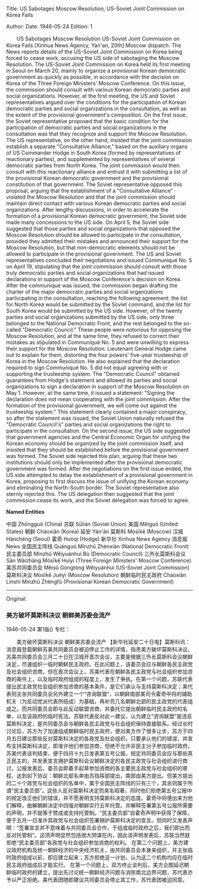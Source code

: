 Title: US Sabotages Moscow Resolution, US-Soviet Joint Commission on Korea Fails

Author: 
Date: 1946-05-24
Edition: 1

　　US Sabotages Moscow Resolution
    US-Soviet Joint Commission on Korea Fails
    [Xinhua News Agency, Yan'an, 20th] Moscow dispatch: The News reports details of the US-Soviet Joint Commission on Korea being forced to cease work, accusing the US side of sabotaging the Moscow Resolution. The US-Soviet Joint Commission on Korea held its first meeting in Seoul on March 20, mainly to organize a provisional Korean democratic government as quickly as possible, in accordance with the decision on Korea of the Three Foreign Ministers' Moscow Conference. On this issue, the commission should consult with various Korean democratic parties and social organizations. However, at the first meeting, the US and Soviet representatives argued over the conditions for the participation of Korean democratic parties and social organizations in the consultation, as well as the extent of the provisional government's composition. On the first issue, the Soviet representative proposed that the basic condition for the participation of democratic parties and social organizations in the consultation was that they recognize and support the Moscow Resolution. The US representative, on the other hand, insisted that the joint commission establish a separate "Consultative Alliance," based on the auxiliary organs of US Commander Hodge in South Korea (formed by representatives of reactionary parties), and supplemented by representatives of several democratic parties from North Korea. The joint commission would then consult with this reactionary alliance and entrust it with submitting a list of the provisional Korean democratic government and the provisional constitution of that government. The Soviet representative opposed this proposal, arguing that the establishment of a "Consultative Alliance" violated the Moscow Resolution and that the joint commission should maintain direct contact with various Korean democratic parties and social organizations. After lengthy discussions, in order to accelerate the formation of a provisional Korean democratic government, the Soviet side made many concessions to the US side. On April 5, the Soviet side suggested that those parties and social organizations that opposed the Moscow Resolution should be allowed to participate in the consultation, provided they admitted their mistakes and announced their support for the Moscow Resolution, but that non-democratic elements should not be allowed to participate in the provisional government. The US and Soviet representatives concluded their negotiations and issued Communiqué No. 5 on April 19, stipulating that the joint commission should consult with those truly democratic parties and social organizations that had issued declarations in support of the Moscow Conference's decision on Korea. After the communiqué was issued, the commission began drafting the charter of the major democratic parties and social organizations participating in the consultation, reaching the following agreement: the list for North Korea would be submitted by the Soviet command, and the list for South Korea would be submitted by the US side. However, of the twenty parties and social organizations submitted by the US side, only three belonged to the National Democratic Front, and the rest belonged to the so-called "Democratic Council." These people were notorious for opposing the Moscow Resolution, and at the same time, they refused to correct their mistakes as stipulated in Communiqué No. 5 and were unwilling to express their support for the Moscow Resolution. Lieutenant General Hodge came out to explain for them, distorting the four powers' five-year trusteeship of Korea in the Moscow Resolution. He also explained that the declaration required to sign Communiqué No. 5 did not equal agreeing with or supporting the trusteeship system. The "Democratic Council" obtained guarantees from Hodge's statement and allowed its parties and social organizations to sign a declaration in support of the Moscow Resolution on May 1. However, at the same time, it issued a statement: "Signing the declaration does not mean cooperating with the joint commission. After the formation of the provisional government, we will come out against the trusteeship system." This statement clearly contained a major conspiracy, so after the statement was issued, the Soviet Union naturally refused the "Democratic Council's" parties and social organizations the right to participate in the consultation.
    On the second issue, the US side suggested that government agencies and the Central Economic Organ for unifying the Korean economy should be organized by the joint commission itself, and insisted that they should be established before the provisional government was formed. The Soviet side rejected this plan, arguing that these two institutions should only be implemented after the provisional democratic government was formed.
    After the negotiations on the first issue ended, the US side attempted to delay the establishment of a provisional government in Korea, proposing to first discuss the issue of unifying the Korean economy and eliminating the North-South border. The Soviet representative also sternly rejected this. The US delegation then suggested that the joint commission cease its work, and the Soviet delegation was forced to agree.

**Named Entities**


中国    Zhōngguó (China)
苏联    Sūlián (Soviet Union)
美国    Měiguó (United States)
朝鲜    Cháoxiǎn (Korea)
延安    Yán'ān
莫斯科  Mòsīkē (Moscow)
汉城    Hànchéng (Seoul)
霍奇    Huòqí (Hodge)
新华社  Xinhua News Agency
消息报  News
全国民主阵线 Quánguó Mínzhǔ Zhènxiàn (National Democratic Front)
民主委员部  Mínzhǔ Wěiyuánhuì Bù (Democratic Council)
三外长莫斯科会议    Sān Wàizhǎng Mòsīkē Huìyì (Three Foreign Ministers' Moscow Conference)
美苏共同委员会  Měisū Gòngtóng Wěiyuánhuì (US-Soviet Joint Commission)
莫斯科决议  Mòsīkē Juéyì (Moscow Resolution)
朝鲜临时民主政府 Cháoxiǎn Línshí Mínzhǔ Zhèngfǔ (Provisional Korean Democratic Government)



<hr /> 

Original: 


### 美方破坏莫斯科决议  朝鲜美苏委会流产

1946-05-24
第1版()
专栏：

　　美方破坏莫斯科决议
    朝鲜美苏委会流产
    【新华社延安二十日电】莫斯科讯：消息报登载朝鲜苏美共同委员会被迫停止工作的详情，指责美方破坏莫斯科决议。苏美共同委员会三月二十日在汉城开首次会议，主要是根据三外长莫斯科会议朝鲜决定，尽速组织一临时朝鲜民主政府。在此问题上，该委员会应与朝鲜各民主政党及社会组织咨商，但在首次会议上，苏美代表在朝鲜各民主政党与社会组织参加咨商的条件上，以及临时政府组成的程度上，发生了争执。在第一个问题，苏联代表提出民主政党社会组织参加咨商的基本条件，是它们承认与支持莫斯科决定；美代表则主张共同委员会另外建立一个“咨询联盟”，以朝鲜南部美司令霍奇中将的辅助机关（为反动党派代表所结成）为基础，再补充几名朝鲜北部的民主政党的代表组成之。而共同委员会即与此反动联盟咨商，并委托它提出朝鲜临时民主政府的名单，以及该政府的临时宪法。苏联代表反对此一建议，认为建立“咨询联盟”是违反莫斯科决定，是共同委员会与朝鲜各民主政党与社会组织保持直接联系。经过长时讨论后，苏方为了加速组成朝鲜临时民主政府，便对美方作了很多让步，苏方于四月五日建议那些反对莫斯科决定的各政党及社会组织，只要承认他们的错误，并宣布支持莫斯科决定，即准许他们参加咨商，但绝不允许非民主分子参加临时政府。苏美代表谈判结束，便于四月十九日发表第五号公报，规定共同委员会应与那些真正民主的，并发表宣言拥护莫斯科会议朝鲜决定的各民主政党与社会组织进行商讨。公报发表后，委员会即着手起草参加咨商的各主要民主政党与社会组织的章程，达到如下协议：朝鲜北部名单由苏指挥部提出，南部由美方提出。但美方提出的二十个政党与社会组织的名单中，属于全国民主阵线的只有三个，其余则属于所谓“民主委员部”。这些人反对莫斯科决定而臭名昭著，同时他们拒绝第五号公报中的规定改正他们的错误，并不愿表明支持莫斯科决定的态度。霍奇中将便出来为他们解释，曲解朝鲜决定中四强对朝鲜实行五年托管。并解释签署第五号公报所需要的声明，并不就等于赞成或支持托管制。“民主委员部”自霍奇声明中获得了保障，便于五月一日准许其政党与社会组织签署拥护莫斯科决定的宣言。但同时又发表声明：“签署宣言并不意味着与共同委员会合作，于组成临时政府之后，我们即出而反对托管制”。这项声明显然包括很大阴谋在内，因此该声明发表后，苏联当然就拒绝“民主委员部”各政党与社会组织参加咨商的权利。
    在第二个问题上，美方建议政府机构及统一朝鲜经济的中央经济机关，由共同委员会本身来组织，并主张临时政府组成以前，即应建立起来；苏方拒绝这一计划，认为这二个机构均应在临时民主政府组成后才能实行。
    在第一个问题上，双方终止谈判后，美方企图延迟朝鲜临时政府的建立，提出先讨论统一朝鲜经济问题与消除南北边界问题，苏代表亦予以严正拒绝。美代表团随即建议共同委员会停止其工作，苏代表团被迫同意。
